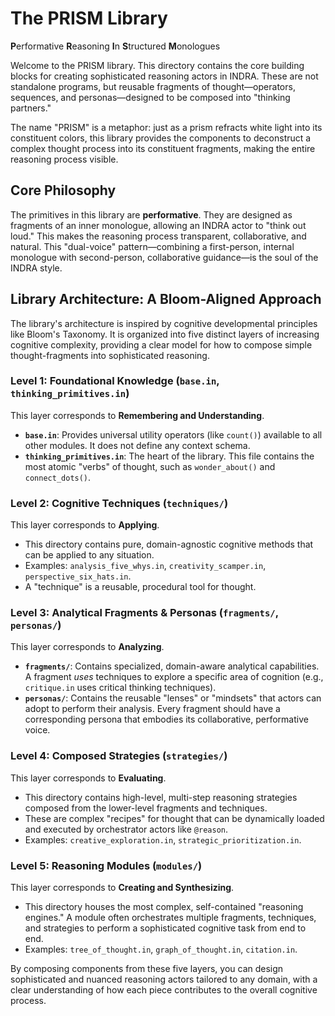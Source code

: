 # The PRISM Library

**P**erformative **R**easoning **I**n **S**tructured **M**onologues

Welcome to the PRISM library. This directory contains the core building blocks for creating sophisticated reasoning actors in INDRA. These are not standalone programs, but reusable fragments of thought—operators, sequences, and personas—designed to be composed into "thinking partners."

The name "PRISM" is a metaphor: just as a prism refracts white light into its constituent colors, this library provides the components to deconstruct a complex thought process into its constituent fragments, making the entire reasoning process visible.

## Core Philosophy

The primitives in this library are **performative**. They are designed as fragments of an inner monologue, allowing an INDRA actor to "think out loud." This makes the reasoning process transparent, collaborative, and natural. This "dual-voice" pattern—combining a first-person, internal monologue with second-person, collaborative guidance—is the soul of the INDRA style.

## Library Architecture: A Bloom-Aligned Approach

The library's architecture is inspired by cognitive developmental principles like Bloom's Taxonomy. It is organized into five distinct layers of increasing cognitive complexity, providing a clear model for how to compose simple thought-fragments into sophisticated reasoning.

### Level 1: Foundational Knowledge (`base.in`, `thinking_primitives.in`)

This layer corresponds to **Remembering and Understanding**.
-   **`base.in`**: Provides universal utility operators (like `count()`) available to all other modules. It does not define any context schema.
-   **`thinking_primitives.in`**: The heart of the library. This file contains the most atomic "verbs" of thought, such as `wonder_about()` and `connect_dots()`.

### Level 2: Cognitive Techniques (`techniques/`)

This layer corresponds to **Applying**.
-   This directory contains pure, domain-agnostic cognitive methods that can be applied to any situation.
-   Examples: `analysis_five_whys.in`, `creativity_scamper.in`, `perspective_six_hats.in`.
-   A "technique" is a reusable, procedural tool for thought.

### Level 3: Analytical Fragments & Personas (`fragments/`, `personas/`)

This layer corresponds to **Analyzing**.
-   **`fragments/`**: Contains specialized, domain-aware analytical capabilities. A fragment *uses* techniques to explore a specific area of cognition (e.g., `critique.in` uses critical thinking techniques).
-   **`personas/`**: Contains the reusable "lenses" or "mindsets" that actors can adopt to perform their analysis. Every fragment should have a corresponding persona that embodies its collaborative, performative voice.

### Level 4: Composed Strategies (`strategies/`)

This layer corresponds to **Evaluating**.
-   This directory contains high-level, multi-step reasoning strategies composed from the lower-level fragments and techniques.
-   These are complex "recipes" for thought that can be dynamically loaded and executed by orchestrator actors like `@reason`.
-   Examples: `creative_exploration.in`, `strategic_prioritization.in`.

### Level 5: Reasoning Modules (`modules/`)

This layer corresponds to **Creating and Synthesizing**.
-   This directory houses the most complex, self-contained "reasoning engines." A module often orchestrates multiple fragments, techniques, and strategies to perform a sophisticated cognitive task from end to end.
-   Examples: `tree_of_thought.in`, `graph_of_thought.in`, `citation.in`.

By composing components from these five layers, you can design sophisticated and nuanced reasoning actors tailored to any domain, with a clear understanding of how each piece contributes to the overall cognitive process.
